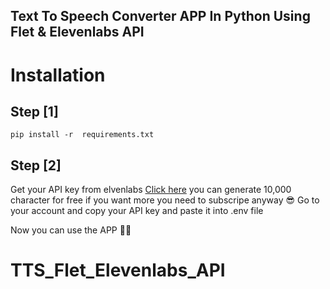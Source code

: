 ## Text To Speech Converter APP In Python Using Flet & Elevenlabs API


# Installation

## Step [1]
```
pip install -r  requirements.txt
```

## Step [2]
Get your API key from elvenlabs [Click here](https://cutt.ly/rwZhmFBn)
you can generate  10,000 character for free if you want more 
you need to subscripe anyway 😎 Go to your account and copy your API key
and paste it into .env file

Now you can use the APP 🙂🎉

# TTS_Flet_Elevenlabs_API
